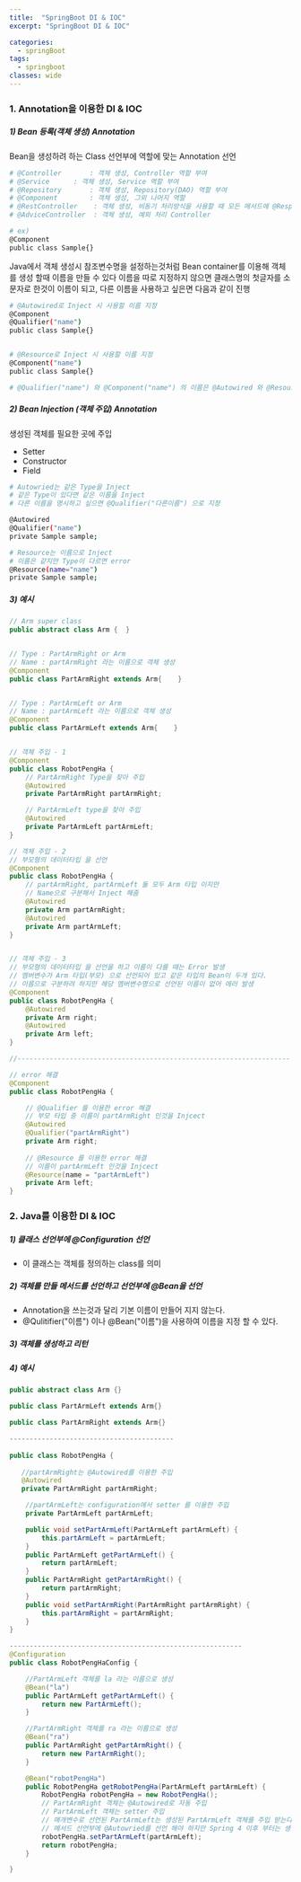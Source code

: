 ```yaml
---
title:  "SpringBoot DI & IOC"
excerpt: "SpringBoot DI & IOC"

categories:
  - springBoot
tags:
  - springboot	
classes: wide 
---
```


### 1. Annotation을 이용한 DI & IOC

##### 1) Bean 등록(객체 생성) Annotation

Bean을 생성하려 하는 Class 선언부에 역할에 맞는 Annotation 선언

```bash
# @Controller		: 객체 생성, Controller 역할 부여 
# @Service		: 객체 생성, Service 역할 부여 
# @Repository		: 객체 생성, Repository(DAO) 역할 부여 
# @Component		: 객체 생성, 그외 나머지 역할
# @RestController	 : 객체 생성, 비동기 처리방식을 사용할 때 모든 메서드에 @ResponseBody 추가 해줌
# @AdviceController	 : 객체 생성, 예외 처리 Controller

# ex)
@Component
public class Sample{}
```

Java에서 객체 생성시 참조변수명을 설정하는것처럼 Bean container를 이용해 객체를 생성 할때 이름을 만들 수 있다
이름을 따로 지정하지 않으면 클래스명의 첫글자를 소문자로 한것이 이름이 되고, 다른 이름을 사용하고 싶은면 다음과 같이 진행

```bash
# @Autowired로 Inject 시 사용할 이름 지정
@Component
@Qualifier("name")
public class Sample{}


# @Resource로 Inject 시 사용할 이름 지정 
@Component("name")
public class Sample{}

# @Qualifier("name") 와 @Component("name") 의 이름은 @Autowired 와 @Resource 둘다 사용 가능
```



##### 2) Bean Injection (객체 주입) Annotation

생성된 객체를 필요한 곳에 주입

- Setter
- Constructor
- Field

```bash
# Autowried는 같은 Type을 Inject
# 같은 Type이 있다면 같은 이름을 Inject
# 다른 이름을 명시하고 싶으면 @Qualifier("다른이름") 으로 지정

@Autowired
@Qualifier("name")
private Sample sample;

# Resource는 이름으로 Inject
# 이름은 같지만 Type이 다르면 error
@Resource(name="name")
private Sample sample;
```



##### 3) 예시

```java
// Arm super class
public abstract class Arm {  }   


// Type : PartArmRight or Arm
// Name : partArmRight 라는 이름으로 객체 생성
@Component    
public class PartArmRight extends Arm{    }    


// Type : PartArmLeft or Arm
// Name : partArmLeft 라는 이름으로 객체 생성
@Component    
public class PartArmLeft extends Arm{    }    


// 객체 주입 - 1
@Component
public class RobotPengHa {
	// PartArmRight Type을 찾아 주입
    @Autowired
    private PartArmRight partArmRight;

	// PartArmLeft type을 찾아 주입
    @Autowired
    private PartArmLeft partArmLeft;
}

// 객체 주입 - 2 
// 부모형의 데이터타입 을 선언
@Component
public class RobotPengHa {
    // partArmRight, partArmLeft 둘 모두 Arm 타입 이지만
    // Name으로 구분해서 Inject 해줌
    @Autowired
    private Arm partArmRight;
    @Autowired
    private Arm partArmLeft;
}


// 객체 주입 - 3
// 부모형의 데이터타입 을 선언을 하고 이름이 다를 때는 Error 발생
// 멤버변수가 Arm 타입(부모) 으로 선언되어 있고 같은 타입의 Bean이 두개 있다.
// 이름으로 구분하려 하지만 해당 멤버변수명으로 선언된 이름이 없어 에러 발생
@Component
public class RobotPengHa {
    @Autowired
    private Arm right;
    @Autowired
    private Arm left;
}

//--------------------------------------------------------------------

// error 해결 
@Component
public class RobotPengHa {

    // @Qualifier 를 이용한 error 해결
    // 부모 타입 중 이름이 partArmRight 인것을 Injcect
    @Autowired
    @Qualifier("partArmRight")
    private Arm right;
    
    // @Resource 를 이용한 error 해결
    // 이름이 partArmLeft 인것을 Injcect
    @Resource(name = "partArmLeft")
    private Arm left;
}

```



### 2. Java를 이용한 DI & IOC

##### 1) 클래스 선언부에 @Configuration 선언

- 이 클래스는 객체를 정의하는 class를 의미

##### 2) 객체를 만들 메서드를 선언하고 선언부에 @Bean을 선언

- Annotation을 쓰는것과 달리 기본 이름이 만들어 지지 않는다. 
- @Qulitifier("이름") 이나 @Bean("이름")을 사용하여 이름을 지정 할 수 있다.

##### 3) 객체를 생성하고 리턴

##### 4) 예시

```java
public abstract class Arm {}    

public class PartArmLeft extends Arm{}     

public class PartArmRight extends Arm{}

-----------------------------------------
    
public class RobotPengHa {
  
   //partArmRight는 @Autowired를 이용한 주입 
   @Autowired
   private PartArmRight partArmRight;

    //partArmLeft는 configuration에서 setter 를 이용한 주입
    private PartArmLeft partArmLeft;

    public void setPartArmLeft(PartArmLeft partArmLeft) {
        this.partArmLeft = partArmLeft;
    }
    public PartArmLeft getPartArmLeft() {
        return partArmLeft;
    }
    public PartArmRight getPartArmRight() {
        return partArmRight;
    }
    public void setPartArmRight(PartArmRight partArmRight) {
        this.partArmRight = partArmRight;
    }
}

----------------------------------------------------------
@Configuration
public class RobotPengHaConfig {

    //PartArmLeft 객체를 la 라는 이름으로 생성
    @Bean("la")
    public PartArmLeft getPartArmLeft() {
        return new PartArmLeft();   
    }

    //PartArmRight 객체를 ra 라는 이름으로 생성
    @Bean("ra")
    public PartArmRight getPartArmRight() {
        return new PartArmRight();
    }

    @Bean("robotPengHa")
    public RobotPengHa getRobotPengHa(PartArmLeft partArmLeft) {
        RobotPengHa robotPengHa = new RobotPengHa();
        // PartArmRight 객체는 @Autowired로 자동 주입
        // PartArmLeft 객체는 setter 주입
        // 매개변수로 선언된 PartArmLeft는 생성된 PartArmLeft 객체를 주입 받는다.
        // 메서드 선언부에 @Autowried를 선언 해야 하지만 Spring 4 이후 부터는 생략 가능 하다
        robotPengHa.setPartArmLeft(partArmLeft);
        return robotPengHa;
    }

}    

```





